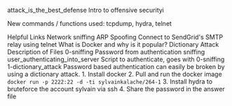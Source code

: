 
attack_is_the_best_defense Intro to offensive securityi

New commands / functions used:
tcpdump, hydra, telnet

Helpful Links
Network sniffing
ARP Spoofing
Connect to SendGrid's SMTP relay using telnet
What is Docker and why is it popular?
Dictionary Attack
Description of Files
0-sniffing
Password from authentication sniffing
user_authenticating_into_server
Script to authenticate, goes with 0-sniffing
1-dictionary_attack
Password based authentication can easily be broken by using a dictionary attack. 1. Install docker 2. Pull and run the docker image ``docker run -p 2222:22 -d -ti sylvainkalache/264-1`` 3. Install hydra to bruteforce the account sylvain via ssh 4. Share the password in the answer file
